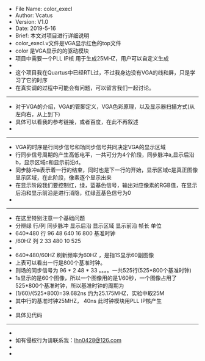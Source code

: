   * File Name: color_execl
  * Author: Vcatus
  * Version: V1.0
  * Date: 2019-5-16
  * Brief: 本文对项目进行详细说明
  * color_execl.v文件是VGA显示红色的top文件
  * color 是VGA显示的的驱动模块
  * 项目中需要一个PLL IP核 用于生成25MHZ，用户可以自定义生成
  *
  * 这个项目我在Quartus中已经RTL过，不过我身边没有VGA的线和屏，只是学习了它的时序
  * 在真实调的过程中可能会有问题，可以留言我们一起讨论。
  
  ******************************************************************************************************
  * 对于VGA的介绍，VGA的管脚定义，VGA色彩原理，以及显示器扫描方式(从左向右，从上到下)
  * 具体可以看我的参考链接，或者百度，在此不再叙述
  *
  ******************************************************************************************************
  * VGA的时序是行同步信号和场同步信号共同决定VGA的显示区域
  * 行同步信号周期的产生高低电平，一共可分为4个阶段，同步脉冲a,显示后沿b，显示区域c和显示前沿d。
  * 同步脉冲a表示着一行的结束，同时也是下一行的开始，显示区域c是真正图像显示区域，在此阶段，像素逐个显示出来
  * 在显示阶段我们要控制红，绿，蓝基色信号，输出对应像素的RGB值，在显示后沿和显示前沿是进行消隐，红绿蓝基色信号为0
  *
  ******************************************************************************************************
  * 在这里特别注意一个基础问题
  * 分辨绿      行/列     同步脉冲    显示后沿    显示区域     显示前沿      帧长    单位
  * 640*480     行        96          48         640          16         800   基准时钟
  * /60HZ       列        2           33         480          10         525
  * 
  * 640*480/60HZ 刷新频率为60HZ ，是指1S显示60副图像
  * 上表可以看出一行是800个基准时钟。
  * 则场的同步信号为 96 * 2  48 * 33  。。。。一共525行(525*800个基准时钟)
  * 1s显示的是60个图像，所以一个图像用的是1/60秒，一个图像占用了525*800个基准时钟，所以基准时钟的周期为
  * (1/60)/(525*800)=39.682ns 约为25.175MHZ，实验中取25M
  * 其中行的基准时钟25MHZ， 40ns 此时钟模块用PLL IP核产生
  * 
  * 具体见代码
  ******************************************************************************************************
  *
  * 如有侵权行为请联系我：lhn0428@126.com
  *
  *
 
